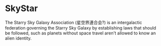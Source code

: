 # SkyStar
The Starry Sky Galaxy Association (星空界連合会?) is an intergalactic federation governing the Starry Sky Galaxy by establishing laws that should be followed, such as planets without space travel aren't allowed to know an alien identity.
